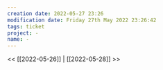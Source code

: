 ```yaml
---
creation date: 2022-05-27 23:26
modification date: Friday 27th May 2022 23:26:42
tags: ticket
project: -
name: -
---
```


<< [[2022-05-26]] | [[2022-05-28]] >> 